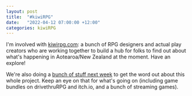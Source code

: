 ```yaml
---
layout: post
title:  "#kiwiRPG"
date:   "2022-04-12 07:00:00 +12:00"
categories: kiwiRPG
---
```

I'm involved with [kiwirpg.com](https://www.kiwirpg.com/): a bunch of RPG designers and actual play creators who are working together to build a hub for folks to find out about what's happening in Aotearoa/New Zealand at the moment. Have an explore!

We're also doing a [bunch of stuff next week](https://www.kiwirpg.com/info/) to get the word out about this whole project. Keep an eye on that for what's going on (including game bundles on drivethruRPG and itch.io, and a bunch of streaming games).
